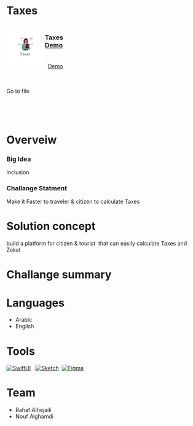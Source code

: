 # Taxes

<div>
<h3><img align="left" width="100" height="100" src="TaxesLogo.png"> <br/> Taxes <br/>
<a href="https://github.com/RahafAlhejaili1607/Taxes/blob/main/appDemo.MOV">Demo</a> <br/> <br/> </h3>  
<a href="Taxes/appDemo.MOV">Demo</a> <br/> <br/> </h3>  

Go to file


  </div>   


# Overveiw

### Big Idea
Inclusion

### Challange Statment
Make it Faster to traveler & citizen to calculate Taxes


# Solution concept
build a platform for citizen & tourist  that can easily calculate Taxes and Zakat


# Challange summary



# Languages
- Arabic
- English



# Tools
[![SwiftUI][SwiftUI-img]][SwiftUI-url]   [![Sketch][Sketch-img]][Sketch-url]  [![Figma][Figma-img]][Figma-url]  

# Team

 - Rahaf Alhejaili
 - Nouf Alghamdi

 
<!-- MARKDOWN LINKS & IMAGES -->
<!-- https://www.markdownguide.org/basic-syntax/#reference-style-links -->
[SwiftUI-img]: https://img.shields.io/badge/-SwiftUI-blue
[SwiftUI-url]: https://developer.apple.com/xcode/swiftui/

[Sketch-img]: https://img.shields.io/badge/-Sketch-yellow
[Sketch-url]: https://www.sketch.com

[Figma-img]: https://img.shields.io/badge/-Figma-blueviolet
[Figma-url]: https://www.figma.com

